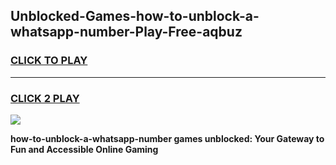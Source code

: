 
## Unblocked-Games-how-to-unblock-a-whatsapp-number-Play-Free-aqbuz
<h3>
<a href="https://premium76.site?title=how-to-unblock-a-whatsapp-number&ref=10A">CLICK TO PLAY</a></h3>
<hr>

<h3>
<a href="https://premium76.site?title=how-to-unblock-a-whatsapp-number&ref=10A">CLICK 2 PLAY</a>
  
</h3>

<a href="https://premium76.site?title=how-to-unblock-a-whatsapp-number&ref=10A"><img src="https://clearcache.store/games.png"></a>


**how-to-unblock-a-whatsapp-number games unblocked: Your Gateway to Fun and Accessible Online Gaming**
